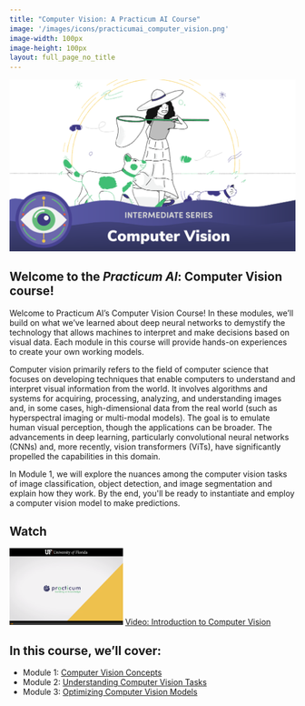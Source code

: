 ```yaml
---
title: "Computer Vision: A Practicum AI Course"
image: '/images/icons/practicumai_computer_vision.png'
image-width: 100px
image-height: 100px
layout: full_page_no_title
---
```


![Computer Vision Banner](/images/computer_vision_course_banner.png)

## Welcome to the *Practicum AI*: Computer Vision course!

Welcome to Practicum AI’s Computer Vision Course! In these modules, we’ll build on what we’ve learned about deep neural networks to demystify the technology that allows machines to interpret and make decisions based on visual data. Each module in this course will provide hands-on experiences to create your own working models.

Computer vision primarily refers to the field of computer science that focuses on developing techniques that enable computers to understand and interpret visual information from the world. It involves algorithms and systems for acquiring, processing, analyzing, and understanding images and, in some cases, high-dimensional data from the real world (such as hyperspectral imaging or multi-modal models). The goal is to emulate human visual perception, though the applications can be broader. The advancements in deep learning, particularly convolutional neural networks (CNNs) and, more recently, vision transformers (ViTs), have significantly propelled the capabilities in this domain. 

In Module 1, we will explore the nuances among the computer vision tasks of image classification, object detection, and image segmentation and explain how they work. By the end, you'll be ready to instantiate and employ a computer vision model to make predictions.

## Watch

[![Thumbnail screenshot of a Practicum AI video](/images/video_thumbnail.png)](https://mediasite.video.ufl.edu/Mediasite/Play/49c280c3542e4bd0b96c6084caa508ed1d) [Video: Introduction to Computer Vision](https://mediasite.video.ufl.edu/Mediasite/Play/49c280c3542e4bd0b96c6084caa508ed1d)

## In this course, we’ll cover:

* Module 1: [Computer Vision Concepts](/computer_vision/01_computer_vision_concepts.md)
* Module 2: [Understanding Computer Vision Tasks](/computer_vision/02_understanding_cv_tasks.md)
* Module 3: [Optimizing Computer Vision Models](/computer_vision/03_optimizing_cv_models.md)

